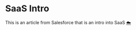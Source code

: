 # SaaS Intro

This is an article from Salesforce that is an intro into SaaS [:cloud:](https://www.salesforce.com/in/saas/)
